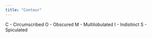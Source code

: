 ```yaml
---
title: "Contour"
---
```

C - Circumscribed
O - Obscured
M - Multilobulated
I - Indistinct
S - Spiculated

